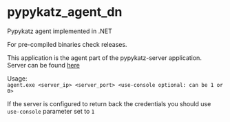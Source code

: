 # pypykatz_agent_dn
Pypykatz agent implemented in .NET

For pre-compiled binaries check releases.

This application is the agent part of the pypykatz-server application.  
Server can be found [here](pypykatz_server)  

Usage:  
```agent.exe <server_ip> <server_port> <use-console optional: can be 1 or 0>```
  
If the server is configured to return back the credentials you should use ```use-console``` parameter set to ```1```
